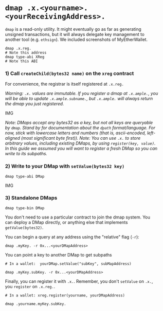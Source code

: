 `dmap .x.<yourname>.<yourReceivingAddress>.`
===

`dmap` is a read-only utility. It might eventually go as far as generating unsigned
transactions, but it will always delegate key management to another tool (e.g. `ethsign`). We included screenshots of MyEtherWallet.


```
dmap .x.reg.
# Note this address
dmap type-abi XReg
# Note this ABI
```

### 1) Call `createChild(bytes32 name)` on the `xreg` contract

For convenience, the registrar is itself registered at `.x.reg.`

*Warning: `.x.` values are immutable. If you register a dmap at `.x.ample.`, you will be able to update `.x.ample.subname.`, but `.x.ample.` will always return the dmap you just registered.*

IMG

*Note: DMaps accept any bytes32 as a key, but not all keys are queryable by `dmap`. Stand by for documentation about the `dpath` format/language. For now, stick with lowercase letters and numbers (that is, ascii-encoded, left-aligned (most significant byte first)).*
*Note: You can use `.x.` to store arbitrary values, including existing DMaps, by using `register(key, value)`. In this guide we assumed you will want to register a fresh DMap so you can write to its subpaths.*

### 2) Write to your DMap with `setValue(bytes32 key)`

```
dmap type-abi DMap
```

IMG

### 3) Standalone DMaps

```
dmap type-bin DMap
```

You don't need to use a particular contract to join the dmap system. You can
deploy a DMap directly, or anything else that implements `getValue(bytes32)`.

You can begin a query at any address using the "relative" flag (`-r`):

```
dmap .myKey. -r 0x...<yourDMapAddress>
```

You can point a key to another DMap to get subpaths

`# In a wallet:  yourDMap.setValue("subKey", subMapAddress)`

```
dmap .myKey.subKey. -r 0x...<yourDMapAddress>
```

Finally, you can register it with `.x.`. Remember, you don't `setValue` on `.x.`, you
`register` on `.x.reg.`.

`# In a wallet: xreg.register(yourname, yourDMapAddress)`

`dmap .yourname.myKey.subKey.`
